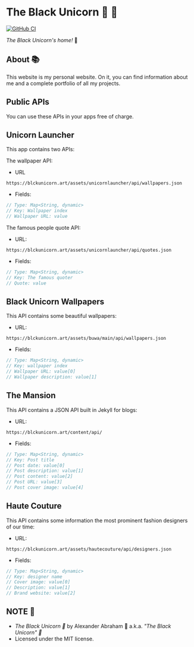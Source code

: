 # The Black Unicorn :unicorn: :black_heart:

[![GitHub CI](https://github.com/iamtheblackunicorn/iamtheblackunicorn.github.io/actions/workflows/jekyll.yml/badge.svg)](https://github.com/iamtheblackunicorn/iamtheblackunicorn.github.io/actions)

*The Black Unicorn's home!* :unicorn:

## About :books:

This website is my personal website. On it, you can find information about me and a complete portfolio of all my projects.

## Public APIs

You can use these APIs in your apps free of charge.

## Unicorn Launcher

This app contains two APIs:

The wallpaper API:

- URL
```text
https://blckunicorn.art/assets/unicornlauncher/api/wallpapers.json
```

- Fields:
```dart
// Type: Map<String, dynamic>
// Key: Wallpaper index
// Wallpaper URL: value
```

The famous people quote API:

- URL:
```text
https://blckunicorn.art/assets/unicornlauncher/api/quotes.json
```

- Fields:
```dart
// Type: Map<String, dynamic>
// Key: The famous quoter
// Quote: value
```

## Black Unicorn Wallpapers

This API contains some beautiful wallpapers:

- URL:
```text
https://blckunicorn.art/assets/buwa/main/api/wallpapers.json
```

- Fields:
```dart
// Type: Map<String, dynamic>
// Key: wallpaper index
// Wallpaper URL: value[0]
// Wallpaper description: value[1]
```

## The Mansion

This API contains a JSON API built in Jekyll for blogs:

- URL:
```text
https://blckunicorn.art/content/api/
```

- Fields:
```dart
// Type: Map<String, dynamic>
// Key: Post title
// Post date: value[0]
// Post description: value[1]
// Post content: value[2]
// Post URL: value[3]
// Post cover image: value[4]
```

## Haute Couture

This API contains some information the most prominent fashion designers of our time:

- URL:
```text
https://blckunicorn.art/assets/hautecouture/api/designers.json
```

- Fields:
```dart
// Type: Map<String, dynamic>
// Key: designer name
// Cover image: value[0]
// Description: value[1]
// Brand website: value[2]
```

## NOTE :scroll:

- *The Black Unicorn :unicorn:* by Alexander Abraham :black_heart: a.k.a. *"The Black Unicorn" :unicorn:*
- Licensed under the MIT license.
